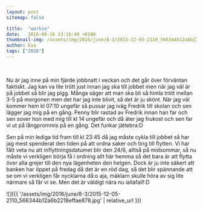 ```yaml
---
layout: post
sitemap: false

title:  "workie"
date:   2016-06-16 23:16:48 +0100
thumbnail-img: /assets/img/2016/june/8-3/2015-12-05-2110_566344b12a6b2218effae878.jpg
author: Eva
tags: ["2016"]
---
```


 



















Nu är jag inne på min fjärde jobbnatt i veckan och det går över förväntan faktiskt. Jag kan va lite trött just innan jag ska till jobbet men när jag väl är på jobbet så blir jag pigg. Många säger att man ska bli så himla trött mellan 3-5 på morgonen men det har jag inte blivit, så det är ju skönt. När jag väl kommer hem kl 07:10 ungefär så pussar jag iväg Fredrik till skolan och sen lägger jag mig på en gång. Penny blir rastad av Fredrik innan han far och sen sover hon med mig till kl 14 ungefär och då äter jag frukost och sen far vi ut på långprommis på en gång. Det funkar jättebra:D 

Sen på min lediga tid fram till kl 23:45 då jag måste cykla till jobbet så har jag mest spenderat den tiden på att ordna saker och ting till flytten. Vi har fått veta nu att inflyttningsdatumet blir den 24/6, alltså på midsommar, så nu måste vi verkligen börja få i ordning allt här hemma så det bara är att flytta över alla grejer till den nya lägenheten den helgen. Dock är ju inte säkert att banken har öppet på fredag då det är en röd dag, så det blir spännande att se om vi verkligen får nycklarna då:o aja, mäklarn skulle höra av sig lite närmare så får vi se. Men det är väldigt nära nu iallafall!:D

![]({{ '/assets/img/2016/june/8-3/2015-12-05-2110_566344b12a6b2218effae878.jpg'  | relative_url }})

